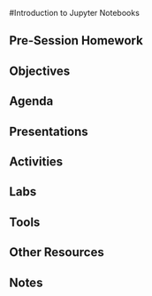 #Introduction to Jupyter Notebooks

## Pre-Session Homework

## Objectives

## Agenda

## Presentations

## Activities

## Labs

## Tools

## Other Resources

## Notes

